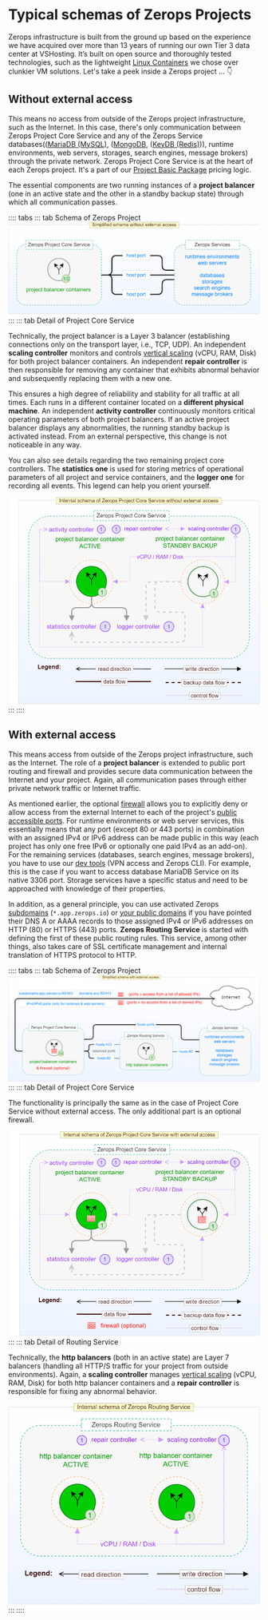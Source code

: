 # Typical schemas of Zerops Projects

Zerops infrastructure is built from the ground up based on the experience we have acquired over more than 13 years of running our own Tier 3 data center at VSHosting. It’s built on open source and thoroughly tested technologies, such as the lightweight [Linux Containers](https://linuxcontainers.org/#LXD) we chose over clunkier VM solutions. Let's take a peek inside a Zerops project ... :point_down:

## Without external access

This means no access from outside of the Zerops project infrastructure, such as the Internet. In this case, there's only communication between Zerops Project Core Service and any of the Zerops Service databases(([MariaDB (MySQL)](/documentation/services/databases/mariadb.html), ([MongoDB](/documentation/services/databases/mongodb.html), ([KeyDB (Redis)](/documentation/services/databases/keydb.html))), runtime environments, web servers, storages, search engines, message brokers) through the private network. Zerops Project Core Service is at the heart of each Zerops project. It's a part of our [Project Basic Package](/documentation/overview/pricing.html#projects) pricing logic.

The essential components are two running instances of a **project balancer** (one in an active state and the other in a standby backup state) through which all communication passes.

:::: tabs
::: tab Schema of Zerops Project
![Without external access](./images/Zerops-Project-Base-NoAccess.png "Project without external access")
:::
::: tab Detail of Project Core Service

Technically, the project balancer is a Layer 3 balancer (establishing connections only on the transport layer, i.e., TCP, UDP). An independent **scaling controller** monitors and controls [vertical scaling](/documentation/automatic-scaling/how-automatic-scaling-works.html#vertical-scaling) (vCPU, RAM, Disk) for both project balancer containers. An independent **repair controller** is then responsible for removing any container that exhibits abnormal behavior and subsequently replacing them with a new one.

This ensures a high degree of reliability and stability for all traffic at all times. Each runs in a different container located on a **different physical machine**. An independent **activity controller** continuously monitors critical operating parameters of both project balancers. If an active project balancer displays any abnormalities, the running standby backup is activated instead. From an external perspective, this change is not noticeable in any way.

You can also see details regarding the two remaining project core controllers. The **statistics one** is used for storing metrics of operational parameters of all project and service containers, and the **logger one** for recording all events. This legend can help you orient yourself.

![Without external access](./images/Zerops-Project-Core-Detail-NoAccess.png "Project without external access")
:::
::::

## With external access

This means access from outside of the Zerops project infrastructure, such as the Internet. The role of a **project balancer** is extended to public port routing and firewall and provides secure data communication between the Internet and your project. Again, all communication pases through either private network traffic or Internet traffic.

As mentioned earlier, the optional [firewall](/documentation/routing/access-through-ip-and-firewall.html) allows you to explicitly deny or allow access from the external Internet to each of the project's [public accessible ports](/documentation/routing/access-through-ip-and-firewall.html). For runtime environments or web server services, this essentially means that any port (except 80 or 443 ports) in combination with an assigned IPv4 or IPv6 address can be made public in this way (each project has only one free IPv6 or optionally one paid IPv4 as an add-on). For the remaining services (databases, search engines, message brokers), you have to use our [dev tools](/documentation/cli/vpn.html) (VPN access and Zerops CLI). For example, this is the case if you want to access database MariaDB Service on its native 3306 port. Storage services have a specific status and need to be approached with knowledge of their properties.

In addition, as a general principle, you can use activated Zerops [subdomains](/documentation/routing/zerops-subdomain.html) (`*.app.zerops.io`) or [your public domains](/documentation/routing/using-your-domain.html) if you have pointed their DNS A or AAAA records to those assigned IPv4 or IPv6 addresses on HTTP (80) or HTTPS (443) ports. **Zerops Routing Service** is started with defining the first of these public routing rules. This service, among other things, also takes care of SSL certificate management and internal translation of HTTPS protocol to HTTP.

:::: tabs
::: tab Schema of Zerops Project
![With external access](./images/Zerops-Project-Base-Internet.png "Project with external access")
:::
::: tab Detail of Project Core Service

The functionality is principally the same as in the case of Project Core Service without external access. The only additional part is an optional firewall.

![With external access](./images/Zerops-Project-Core-Detail-Internet.png "Project with external access")
:::
::: tab Detail of Routing Service

Technically, the **http balancers** (both in an active state) are Layer 7 balancers (handling all HTTP/S traffic for your project from outside environments). Again, a **scaling controller** manages [vertical scaling](/documentation/automatic-scaling/how-automatic-scaling-works.html#vertical-scaling) (vCPU, RAM, Disk) for both http balancer containers and a **repair controller** is responsible for fixing any abnormal behavior.

![With external access](./images/Zerops-Project-Routing-Detail-Internet.png "Project with external access")
:::
::::
